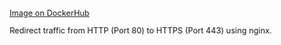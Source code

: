 [Image on DockerHub](https://hub.docker.com/r/navdeeshahuja/nginx-http-to-https-redirect-docker/)

Redirect traffic from HTTP (Port 80) to HTTPS (Port 443) using nginx.

